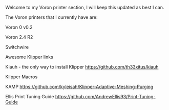 Welcome to my Voron printer section, I will keep this updated as best I can.

The Voron printers that I currently have are:

Voron 0 v0.2

Voron 2.4 R2

Switchwire


Awesome Klipper links

Kiauh - the only way to install Klipper
https://github.com/th33xitus/kiauh


Klipper Macros


KAMP https://github.com/kyleisah/Klipper-Adaptive-Meshing-Purging

Ellis Print Tuning Guide https://github.com/AndrewEllis93/Print-Tuning-Guide



